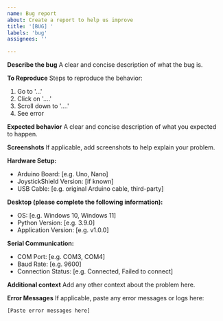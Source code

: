 ```yaml
---
name: Bug report
about: Create a report to help us improve
title: '[BUG] '
labels: 'bug'
assignees: ''

---
```


**Describe the bug**
A clear and concise description of what the bug is.

**To Reproduce**
Steps to reproduce the behavior:
1. Go to '...'
2. Click on '....'
3. Scroll down to '....'
4. See error

**Expected behavior**
A clear and concise description of what you expected to happen.

**Screenshots**
If applicable, add screenshots to help explain your problem.

**Hardware Setup:**
 - Arduino Board: [e.g. Uno, Nano]
 - JoystickShield Version: [if known]
 - USB Cable: [e.g. original Arduino cable, third-party]

**Desktop (please complete the following information):**
 - OS: [e.g. Windows 10, Windows 11]
 - Python Version: [e.g. 3.9.0]
 - Application Version: [e.g. v1.0.0]

**Serial Communication:**
 - COM Port: [e.g. COM3, COM4]
 - Baud Rate: [e.g. 9600]
 - Connection Status: [e.g. Connected, Failed to connect]

**Additional context**
Add any other context about the problem here.

**Error Messages**
If applicable, paste any error messages or logs here:
```
[Paste error messages here]
```

